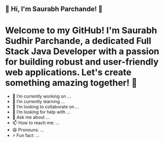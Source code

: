 ## 🌟 Hi, I'm Saurabh Parchande! 👋

# Welcome to my GitHub! I'm Saurabh Sudhir Parchande, a dedicated Full Stack Java Developer with a passion for building robust and user-friendly web applications. Let's create something amazing together! 🚀

- 🔭 I’m currently working on ...
- 🌱 I’m currently learning ...
- 👯 I’m looking to collaborate on ...
- 🤔 I’m looking for help with ...
- 💬 Ask me about ...
- 📫 How to reach me: ...
- 😄 Pronouns: ...
- ⚡ Fun fact: ...

